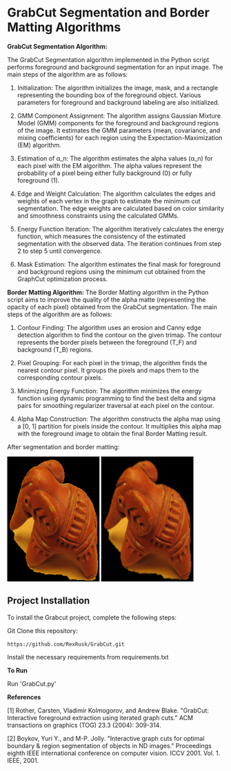 # GrabCut Segmentation and Border Matting Algorithms
**GrabCut Segmentation Algorithm:**

The GrabCut Segmentation algorithm implemented in the Python script performs foreground and background segmentation for an input image. The main steps of the algorithm are as follows:

1. Initialization: The algorithm initializes the image, mask, and a rectangle representing the bounding box of the foreground object. Various parameters for foreground and background labeling are also initialized.

2. GMM Component Assignment: The algorithm assigns Gaussian Mixture Model (GMM) components for the foreground and background regions of the image. It estimates the GMM parameters (mean, covariance, and mixing coefficients) for each region using the Expectation-Maximization (EM) algorithm.

3. Estimation of α_n: The algorithm estimates the alpha values (α_n) for each pixel with the EM algorithm. The alpha values represent the probability of a pixel being either fully background (0) or fully foreground (1).

4. Edge and Weight Calculation: The algorithm calculates the edges and weights of each vertex in the graph to estimate the minimum cut segmentation. The edge weights are calculated based on color similarity and smoothness constraints using the calculated GMMs.

5. Energy Function Iteration: The algorithm iteratively calculates the energy function, which measures the consistency of the estimated segmentation with the observed data. The iteration continues from step 2 to step 5 until convergence.

6. Mask Estimation: The algorithm estimates the final mask for foreground and background regions using the minimum cut obtained from the GraphCut optimization process.

**Border Matting Algorithm:**
The Border Matting algorithm in the Python script aims to improve the quality of the alpha matte (representing the opacity of each pixel) obtained from the GrabCut segmentation. The main steps of the algorithm are as follows:

1. Contour Finding: The algorithm uses an erosion and Canny edge detection algorithm to find the contour on the given trimap. The contour represents the border pixels between the foreground (T_F) and background (T_B) regions.

2. Pixel Grouping: For each pixel in the trimap, the algorithm finds the nearest contour pixel. It groups the pixels and maps them to the corresponding contour pixels.

3. Minimizing Energy Function: The algorithm minimizes the energy function using dynamic programming to find the best delta and sigma pairs for smoothing regularizer traversal at each pixel on the contour.

4. Alpha Map Construction: The algorithm constructs the alpha map using a [0, 1] partition for pixels inside the contour. It multiplies this alpha map with the foreground image to obtain the final Border Matting result.

After segmentation and border matting:

<img src="./Outputs/GrabCut.png" width="214" height="290" >   <img src="./Outputs/bordermatting.png" width="214" height="290" >

## Project Installation
To install the Grabcut project, complete the following steps:

Git Clone this repository:
 ```
https://github.com/RexRusk/GrabCut.git
 ```

Install the necessary requirements from requirements.txt

**To Run**

Run 'GrabCut.py'

**References**

[1] Rother, Carsten, Vladimir Kolmogorov, and Andrew Blake. "GrabCut: Interactive foreground extraction using iterated graph cuts." ACM transactions on graphics (TOG) 23.3 (2004): 309-314.

[2] Boykov, Yuri Y., and M-P. Jolly. "Interactive graph cuts for optimal boundary & region segmentation of objects in ND images." Proceedings eighth IEEE international conference on computer vision. ICCV 2001. Vol. 1. IEEE, 2001.

